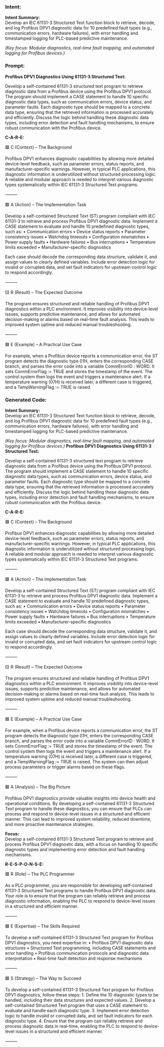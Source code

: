 ### Intent:
**Intent Summary:**  
Develop an IEC 61131-3 Structured Text function block to retrieve, decode, and log Profibus DPV1 diagnostic data for 10 predefined fault types (e.g., communication errors, hardware failures), with error handling and timestamped logging for PLC-based predictive maintenance.  

*(Key focus: Modular diagnostics, real-time fault mapping, and automated logging for Profibus devices.)*

### Prompt:
**Profibus DPV1 Diagnostics Using 61131-3 Structured Text:**

Develop a self-contained 61131-3 structured text program to retrieve diagnostic data from a Profibus device using the Profibus DPV1 protocol. The program should implement a CASE statement to handle 10 specific diagnostic data types, such as communication errors, device status, and parameter faults. Each diagnostic type should be mapped to a concrete data type, ensuring that the retrieved information is processed accurately and efficiently. Discuss the logic behind handling these diagnostic data types, including error detection and fault handling mechanisms, to ensure robust communication with the Profibus device.

**C-A-R-E:**

🟥 C (Context) – The Background

Profibus DPV1 enhances diagnostic capabilities by allowing more detailed device-level feedback, such as parameter errors, status reports, and manufacturer-specific warnings. However, in typical PLC applications, this diagnostic information is underutilized without structured processing logic. A reliable and modular approach is needed to interpret various diagnostic types systematically within IEC 61131-3 Structured Text programs.

⸻

🟩 A (Action) – The Implementation Task

Develop a self-contained Structured Text (ST) program compliant with IEC 61131-3 to retrieve and process Profibus DPV1 diagnostic data. Implement a CASE statement to evaluate and handle 10 predefined diagnostic types, such as:
	•	Communication errors
	•	Device status reports
	•	Parameter consistency issues
	•	Watchdog timeouts
	•	Configuration mismatches
	•	Power supply faults
	•	Hardware failures
	•	Bus interruptions
	•	Temperature limits exceeded
	•	Manufacturer-specific diagnostics

Each case should decode the corresponding data structure, validate it, and assign values to clearly defined variables. Include error detection logic for invalid or corrupted data, and set fault indicators for upstream control logic to respond accordingly.

⸻

🟨 R (Result) – The Expected Outcome

The program ensures structured and reliable handling of Profibus DPV1 diagnostics within a PLC environment. It improves visibility into device-level issues, supports predictive maintenance, and allows for automated decision-making or alarms based on real-time fault analysis. This leads to improved system uptime and reduced manual troubleshooting.

⸻

🟦 E (Example) – A Practical Use Case

For example, when a Profibus device reports a communication error, the ST program detects the diagnostic type 01H, enters the corresponding CASE branch, and parses the error code into a variable CommErrorID : WORD. It sets CommErrorFlag := TRUE and stores the timestamp of the event. The control system then logs the event and triggers a maintenance alert. If a temperature warning (07H) is received later, a different case is triggered, and a TempWarningFlag := TRUE is raised.

### Generated Code:
**Intent Summary:**  
Develop an IEC 61131-3 Structured Text function block to retrieve, decode, and log Profibus DPV1 diagnostic data for 10 predefined fault types (e.g., communication errors, hardware failures), with error handling and timestamped logging for PLC-based predictive maintenance.  

*(Key focus: Modular diagnostics, real-time fault mapping, and automated logging for Profibus devices.)*
**Profibus DPV1 Diagnostics Using 61131-3 Structured Text:**

Develop a self-contained 61131-3 structured text program to retrieve diagnostic data from a Profibus device using the Profibus DPV1 protocol. The program should implement a CASE statement to handle 10 specific diagnostic data types, such as communication errors, device status, and parameter faults. Each diagnostic type should be mapped to a concrete data type, ensuring that the retrieved information is processed accurately and efficiently. Discuss the logic behind handling these diagnostic data types, including error detection and fault handling mechanisms, to ensure robust communication with the Profibus device.

**C-A-R-E:**

🟥 C (Context) – The Background

Profibus DPV1 enhances diagnostic capabilities by allowing more detailed device-level feedback, such as parameter errors, status reports, and manufacturer-specific warnings. However, in typical PLC applications, this diagnostic information is underutilized without structured processing logic. A reliable and modular approach is needed to interpret various diagnostic types systematically within IEC 61131-3 Structured Text programs.

⸻

🟩 A (Action) – The Implementation Task

Develop a self-contained Structured Text (ST) program compliant with IEC 61131-3 to retrieve and process Profibus DPV1 diagnostic data. Implement a CASE statement to evaluate and handle 10 predefined diagnostic types, such as:
	•	Communication errors
	•	Device status reports
	•	Parameter consistency issues
	•	Watchdog timeouts
	•	Configuration mismatches
	•	Power supply faults
	•	Hardware failures
	•	Bus interruptions
	•	Temperature limits exceeded
	•	Manufacturer-specific diagnostics

Each case should decode the corresponding data structure, validate it, and assign values to clearly defined variables. Include error detection logic for invalid or corrupted data, and set fault indicators for upstream control logic to respond accordingly.

⸻

🟨 R (Result) – The Expected Outcome

The program ensures structured and reliable handling of Profibus DPV1 diagnostics within a PLC environment. It improves visibility into device-level issues, supports predictive maintenance, and allows for automated decision-making or alarms based on real-time fault analysis. This leads to improved system uptime and reduced manual troubleshooting.

⸻

🟦 E (Example) – A Practical Use Case

For example, when a Profibus device reports a communication error, the ST program detects the diagnostic type 01H, enters the corresponding CASE branch, and parses the error code into a variable CommErrorID : WORD. It sets CommErrorFlag := TRUE and stores the timestamp of the event. The control system then logs the event and triggers a maintenance alert. If a temperature warning (07H) is received later, a different case is triggered, and a TempWarningFlag := TRUE is raised. The system can then adjust process parameters or trigger alarms based on these flags.

⸻

🟪 A (Analysis) – The Big Picture

Profibus DPV1 diagnostics provide valuable insights into device health and operational conditions. By developing a self-contained 61131-3 Structured Text program to handle these diagnostics, you can ensure that PLCs can process and respond to device-level issues in a structured and efficient manner. This can lead to improved system reliability, reduced downtime, and more proactive maintenance strategies.

**Focus:**  
Develop a self-contained 61131-3 Structured Text program to retrieve and process Profibus DPV1 diagnostic data, with a focus on handling 10 specific diagnostic types and implementing error detection and fault handling mechanisms.

**R-E-S-P-O-N-S-E:**

🟥 R (Role) – The PLC Programmer

As a PLC programmer, you are responsible for developing self-contained 61131-3 Structured Text programs to handle Profibus DPV1 diagnostic data. Your role is to ensure that the program can reliably retrieve and process diagnostic information, enabling the PLC to respond to device-level issues in a structured and efficient manner.

⸻

🟩 E (Expertise) – The Skills Required

To develop a self-contained 61131-3 Structured Text program for Profibus DPV1 diagnostics, you need expertise in:
	•	Profibus DPV1 diagnostic data structures
	•	Structured Text programming, including CASE statements and error handling
	•	Profibus communication protocols and diagnostic data interpretation
	•	Real-time fault detection and response mechanisms

⸻

🟪 S (Strategy) – The Way to Succeed

To develop a self-contained 61131-3 Structured Text program for Profibus DPV1 diagnostics, follow these steps:
	1.	Define the 10 diagnostic types to be handled, including their data structures and expected values.
	2.	Develop a self-contained Structured Text program that uses a CASE statement to evaluate and handle each diagnostic type.
	3.	Implement error detection logic to handle invalid or corrupted data, and set fault indicators for each diagnostic type.
	4.	Ensure that the program can reliably retrieve and process diagnostic data in real-time, enabling the PLC to respond to device-level issues in a structured and efficient manner.

⸻
